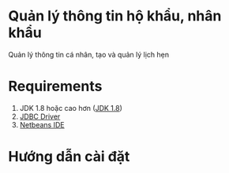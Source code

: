 # Quản lý thông tin hộ khẩu, nhân khẩu
 Quản lý thông tin cá nhân, tạo và quản lý lịch hẹn
 
# Requirements
1. JDK 1.8 hoặc cao hơn ([JDK 1.8](http:https://www.oracle.com/java/technologies/javase/javase-jdk8-downloads.html))
2. [JDBC Driver](https://dev.mysql.com/downloads/file/?id=465644)
3. [Netbeans IDE](https://netbeans.apache.org/download/index.html)

# Hướng dẫn cài đặt

